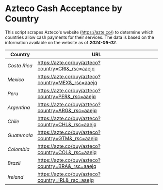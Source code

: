 # Azteco Cash Acceptance by Country

This script scrapes Azteco's website (https://azte.co/) to determine which countries allow cash 
payments for their services. The data is based on the information available on the website as of **_2024-06-02_**.

| **Country** | **URL** |
|---|---|
| _Costa Rica_ | https://azte.co/buy/azteco?country=CRI&_rsc=aaejq |
| _Mexico_ | https://azte.co/buy/azteco?country=MEX&_rsc=aaejq |
| _Peru_ | https://azte.co/buy/azteco?country=PER&_rsc=aaejq |
| _Argentina_ | https://azte.co/buy/azteco?country=ARG&_rsc=aaejq |
| _Chile_ | https://azte.co/buy/azteco?country=CHL&_rsc=aaejq |
| _Guatemala_ | https://azte.co/buy/azteco?country=GTM&_rsc=aaejq |
| _Colombia_ | https://azte.co/buy/azteco?country=COL&_rsc=aaejq |
| _Brazil_ | https://azte.co/buy/azteco?country=BRA&_rsc=aaejq |
| _Ireland_ | https://azte.co/buy/azteco?country=IRL&_rsc=aaejq |

